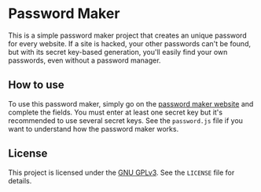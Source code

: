 # Password Maker

This is a simple password maker project that creates an unique password for every website. If a site is hacked, your other passwords can't be found, but with its secret key-based generation, you'll easily find your own passwords, even without a password manager.

## How to use

To use this password maker, simply go on the [password maker website](http://localhost:5500/) and complete the fields. You must enter at least one secret key but it's recommended to use several secret keys. See the `password.js` file if you want to understand how the password maker works.

## License

This project is licensed under the [GNU GPLv3](https://choosealicense.com/licenses/gpl-3.0/). See the `LICENSE` file for details.